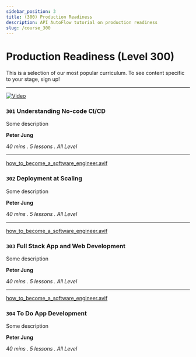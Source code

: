 ```yaml
---
sidebar_position: 3
title: (300) Production Readiness
description: API AutoFlow tutorial on production readiness
slug: /course_300
---
```


# Production Readiness (Level 300)


This is a selection of our most popular curriculum. To see content specific to your stage, sign up!

---



[![Video](https://img.youtube.com/vi/DaA8mubcoJE/0.jpg)](https://www.youtube.com/watch?v=DaA8mubcoJE)


### **`301`** Understanding No-code CI/CD

Some description

**Peter Jung**

4*0 mins . 5 lessons . All Level*

---

[how_to_become_a_software_engineer.avif](how_to_become_a_software_engineer.avif)

### **`302`** Deployment at Scaling

Some description

**Peter Jung**

4*0 mins . 5 lessons . All Level*

---

[how_to_become_a_software_engineer.avif](how_to_become_a_software_engineer.avif)

### **`303`** Full Stack App and Web Development

Some description

**Peter Jung**

4*0 mins . 5 lessons . All Level*

---

[how_to_become_a_software_engineer.avif](how_to_become_a_software_engineer.avif)

### **`304`** To Do App Development

Some description

**Peter Jung**

4*0 mins . 5 lessons . All Level*